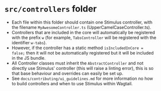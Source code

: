 # `src/controllers` folder

-   Each file within this folder should contain one Stimulus controller, with the filename `MyAwesomeController.ts` (UpperCamelCaseController.ts).
-   Controllers that are included in the core will automatically be registered with the prefix `w` (for example, `TabsController` will be registered with the identifier `w-tabs`).
-   However, if the controller has a static method `isIncludedInCore = false;` then it will not be automatically registered but it will be included in the JS bundle.
-   All Controller classes must inherit the `AbstractController` and not directly use Stimulus' controller (this will raise a linting error), this is so that base behaviour and overrides can easily be set up.
-   See `docs/contributing/ui_guidelines.md` for more information no how to build controllers and when to use Stimulus within Wagtail.
